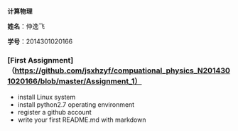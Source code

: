  **计算物理**
 
  **姓名**：仲逸飞
 
  **学号**：2014301020166
  
### [First Assignment]（https://github.com/jsxhzyf/compuational_physics_N2014301020166/blob/master/Assignment_1）
  
- install Linux system 
- install python2.7 operating environment
- register a github account 
- write your first README.md with markdown 
